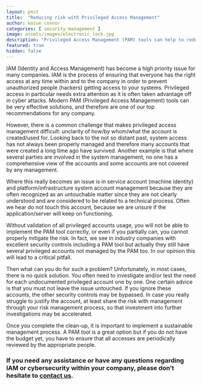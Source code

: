 ```yaml
---
layout: post
title:  "Reducing risk with Privileged Access Management"
author: kozue_connor
categories: [ security-management ]
image: assets/images/electronic_lock.jpg
description: "Privileged Access Management (PAM) tools can help to reduce the risk of hackers being successful in gaining privileged access to your systems"
featured: true
hidden: false
---
```


IAM (Identity and Access Management) has become a high priority issue for many companies. IAM is the process of ensuring that everyone has the right access at any time within and to the company in order to prevent unauthorized people (hackers) getting access to your systems. Privileged access in particular needs extra attention as it is often taken advantage off in cyber attacks. Modern PAM (Privileged Access Management) tools can be very effective solutions, and therefore are one of our top recommendations for any company.


However, there is a common challenge that makes privileged access management difficult: unclarity of how/by whom/what the account is created/used for. Looking back to the not so distant past, system access has not always been properly managed and therefore many accounts that were created a long time ago have survived. Another example is that where several parties are involved in the system management, no one has a comprehensive view of the accounts and some accounts are not covered by any management.

Where this really becomes an issue is in service account (machine identity) and platform/infrastructure system account management because they are often recognized as an untouchable matter since they are not clearly understood and are considered to be related to a technical process. Often we hear do not touch this account, because we are unsure if the application/server will keep on functioning.

Without validation of all privileged accounts usage, you will not be able to implement the PAM tool correctly, or even if you partially can, you cannot properly mitigate the risk. In fact, we see in industry companies with excellent security controls including a PAM tool but actually they still have several privileged accounts not managed by the PAM too. In our opinion this will lead to a critical pitfall.


Then what can you do for such a problem? Unfortunately, in most cases, there is no quick solution. You often need to investigate and/or test the need for each undocumented privileged account one by one. One certain advice is that you must not leave the issue untouched. If you ignore these accounts, the other security controls may be bypassed. In case you really struggle to justify the account, at least share the risk with management through your risk management process, so that investment into further investigations may be accelerated.

Once you complete the clean-up, it is important to implement a sustainable management process. A PAM tool is a great option but if you do not have the budget yet, you have to ensure that all accesses are periodically reviewed by the appropriate people.

### If you need any assistance or have any questions regarding IAM or cybersecurity within your company, please don’t hesitate to [contact us](https://www.ordina.be/diensten/security-and-privacy/).